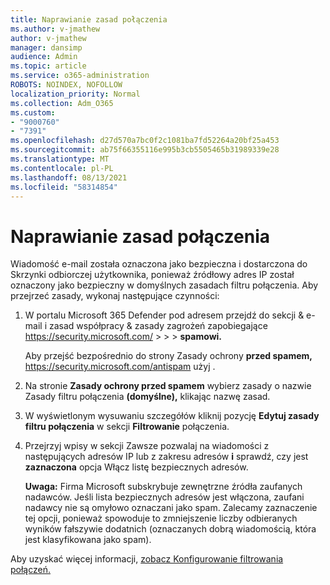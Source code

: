 ```yaml
---
title: Naprawianie zasad połączenia
ms.author: v-jmathew
author: v-jmathew
manager: dansimp
audience: Admin
ms.topic: article
ms.service: o365-administration
ROBOTS: NOINDEX, NOFOLLOW
localization_priority: Normal
ms.collection: Adm_O365
ms.custom:
- "9000760"
- "7391"
ms.openlocfilehash: d27d570a7bc0f2c1081ba7fd52264a20bf25a453
ms.sourcegitcommit: ab75f66355116e995b3cb5505465b31989339e28
ms.translationtype: MT
ms.contentlocale: pl-PL
ms.lasthandoff: 08/13/2021
ms.locfileid: "58314854"
---
```

# <a name="fix-connection-policy"></a>Naprawianie zasad połączenia

Wiadomość e-mail została oznaczona jako bezpieczna i dostarczona do Skrzynki odbiorczej użytkownika, ponieważ źródłowy adres IP został oznaczony jako bezpieczny w domyślnych zasadach filtru połączenia. Aby przejrzeć zasady, wykonaj następujące czynności:

1. W portalu Microsoft 365 Defender pod adresem przejdź do sekcji & e-mail i zasad współpracy & zasady zagrożeń zapobiegające <https://security.microsoft.com/>  \>  \>  \> **spamowi.** 

   Aby przejść bezpośrednio do strony Zasady ochrony **przed spamem,** <https://security.microsoft.com/antispam> użyj .

2. Na stronie **Zasady ochrony przed spamem** wybierz zasady o nazwie Zasady filtru połączenia **(domyślne),** klikając nazwę zasad.

3. W wyświetlonym wysuwaniu szczegółów kliknij pozycję **Edytuj zasady filtru połączenia** w sekcji **Filtrowanie** połączenia.

4. Przejrzyj wpisy w sekcji Zawsze pozwalaj na wiadomości z następujących adresów IP lub z zakresu adresów **i** sprawdź, czy jest **zaznaczona** opcja Włącz listę bezpiecznych adresów.

   **Uwaga:** Firma Microsoft subskrybuje zewnętrzne źródła zaufanych nadawców. Jeśli lista bezpiecznych adresów jest włączona, zaufani nadawcy nie są omyłowo oznaczani jako spam. Zalecamy zaznaczenie tej opcji, ponieważ spowoduje to zmniejszenie liczby odbieranych wyników fałszywie dodatnich (oznaczanych dobrą wiadomością, która jest klasyfikowana jako spam).

Aby uzyskać więcej informacji, [zobacz Konfigurowanie filtrowania połączeń.](https://docs.microsoft.com/microsoft-365/security/office-365-security/configure-the-connection-filter-policy)
